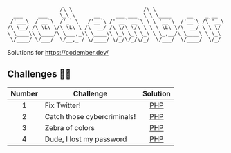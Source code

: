 ```
                 /\ \                       /\ \
  ___     ___    \_\ \      __     ___ ___  \ \ \____     __    _ __
 /'___\  / __`\  /'_` \   /'__`\ /' __` __`\ \ \ '__`\  /'__`\ /\`'__\
/\ \__/ /\ \L\ \/\ \L\ \ /\  __/ /\ \/\ \/\ \ \ \ \L\ \/\  __/ \ \ \/
\ \____\\ \____/\ \___,_\\ \____\\ \_\ \_\ \_\ \ \_,__/\ \____\ \ \_\
 \/____/ \/___/  \/__,_ / \/____/ \/_/\/_/\/_/  \/___/  \/____/  \/_/
```

Solutions for https://codember.dev/

## Challenges 👨‍💻

| Number    | Challenge                   | Solution                     |
|:---------:| --------------------------- |:----------------------------:|
| 1         | Fix Twitter!                | [PHP](./challenge01/app.php) |
| 2         | Catch those cybercriminals! | [PHP](./challenge02/app.php) |
| 3         | Zebra of colors             | [PHP](./challenge03/app.php) |
| 4         | Dude, I lost my password    | [PHP](./challenge04/app.php) |
